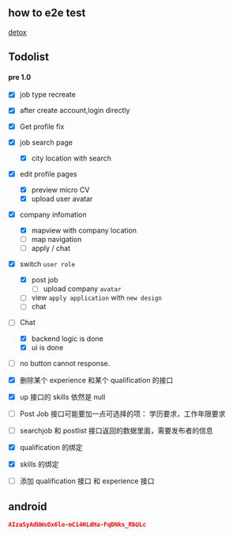 ## how to e2e test

[detox](https://github.com/wix/detox/blob/master/docs/Introduction.GettingStarted.md)

## Todolist

#### pre 1.0

- [x] job type recreate
- [x] after create account,login directly
- [x] Get profile fix
- [x] job search page
  - [x] city location with search
- [x] edit profile pages
  - [x] preview micro CV
  - [x] upload user avatar
- [x] company infomation
  - [x] mapview with company location
  - [ ] map navigation
  - [ ] apply / chat
- [x] switch `user role`
  - [x] post job
    - [ ] upload company `avatar`
  - [ ] view `apply application` with `new design`
  - [ ] chat
- [ ] Chat
  - [x] backend logic is done
  - [x] ui is done
- [ ] no button cannot response.

- [x] 删除某个 experience 和某个 qualification 的接口
- [x] up 接口的 skills 依然是 null
- [ ] Post Job 接口可能要加一点可选择的项： 学历要求，工作年限要求
- [ ] searchjob 和 postlist 接口返回的数据里面，需要发布者的信息
- [x] qualification 的绑定
- [x] skills 的绑定
- [ ] 添加 qualification 接口 和 experience 接口

## android

```json
AIzaSyAdUWsOx6lo-mCi4HLdHa-FqDNks_RbULc
```
